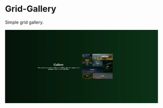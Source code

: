 # Grid-Gallery
Simple grid gallery.
<br/>
<br/>
<img src="./assets/Grid-Gallery.webp" alt="Project Image" />